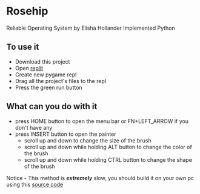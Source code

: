 # Rosehip

Reliable Operating System by Elisha Hollander Implemented Python

## To use it

* Download this project
* Open [replit](https://repl.it)
* Create new pygame repl
* Drag all the project's files to the repl
* Press the green run button

## What can you do with it

* press HOME button to open the menu bar or FN+LEFT_ARROW if you don't have any
* press INSERT button to open the painter
  * scroll up and down to change the size of the brush
  * scroll up and down while holding ALT button to change the color of the brush
  * scroll up and down while holding CTRL button to change the shape of the brush
  
Notice - This method is **_extremely_** slow, you should build it on your own pc using this [source code](https://github.com/donno2048/rosehip)
